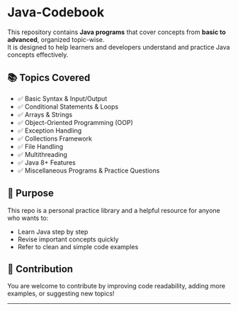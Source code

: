 # Java-Codebook
  
This repository contains **Java programs** that cover concepts from **basic to advanced**, organized topic-wise.  
It is designed to help learners and developers understand and practice Java concepts effectively.


## 📚 Topics Covered
- ✅ Basic Syntax & Input/Output
- ✅ Conditional Statements & Loops
- ✅ Arrays & Strings
- ✅ Object-Oriented Programming (OOP)
- ✅ Exception Handling
- ✅ Collections Framework
- ✅ File Handling
- ✅ Multithreading
- ✅ Java 8+ Features
- ✅ Miscellaneous Programs & Practice Questions

## 🎯 Purpose
This repo is a personal practice library and a helpful resource for anyone who wants to:
- Learn Java step by step  
- Revise important concepts quickly  
- Refer to clean and simple code examples  


## 🤝 Contribution
You are welcome to contribute by improving code readability, adding more examples, or suggesting new topics!

---


